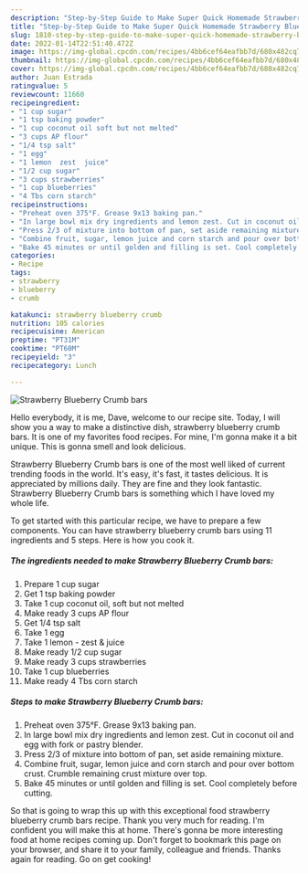 ```yaml
---
description: "Step-by-Step Guide to Make Super Quick Homemade Strawberry Blueberry Crumb bars"
title: "Step-by-Step Guide to Make Super Quick Homemade Strawberry Blueberry Crumb bars"
slug: 1810-step-by-step-guide-to-make-super-quick-homemade-strawberry-blueberry-crumb-bars
date: 2022-01-14T22:51:40.472Z
image: https://img-global.cpcdn.com/recipes/4bb6cef64eafbb7d/680x482cq70/strawberry-blueberry-crumb-bars-recipe-main-photo.jpg
thumbnail: https://img-global.cpcdn.com/recipes/4bb6cef64eafbb7d/680x482cq70/strawberry-blueberry-crumb-bars-recipe-main-photo.jpg
cover: https://img-global.cpcdn.com/recipes/4bb6cef64eafbb7d/680x482cq70/strawberry-blueberry-crumb-bars-recipe-main-photo.jpg
author: Juan Estrada
ratingvalue: 5
reviewcount: 11660
recipeingredient:
- "1 cup sugar"
- "1 tsp baking powder"
- "1 cup coconut oil soft but not melted"
- "3 cups AP flour"
- "1/4 tsp salt"
- "1 egg"
- "1 lemon  zest  juice"
- "1/2 cup sugar"
- "3 cups strawberries"
- "1 cup blueberries"
- "4 Tbs corn starch"
recipeinstructions:
- "Preheat oven 375°F. Grease 9x13 baking pan."
- "In large bowl mix dry ingredients and lemon zest. Cut in coconut oil and egg with fork or pastry blender."
- "Press 2/3 of mixture into bottom of pan, set aside remaining mixture."
- "Combine fruit, sugar, lemon juice and corn starch and pour over bottom crust. Crumble remaining crust mixture over top."
- "Bake 45 minutes or until golden and filling is set. Cool completely before cutting."
categories:
- Recipe
tags:
- strawberry
- blueberry
- crumb

katakunci: strawberry blueberry crumb 
nutrition: 105 calories
recipecuisine: American
preptime: "PT31M"
cooktime: "PT60M"
recipeyield: "3"
recipecategory: Lunch

---
```



![Strawberry Blueberry Crumb bars](https://img-global.cpcdn.com/recipes/4bb6cef64eafbb7d/680x482cq70/strawberry-blueberry-crumb-bars-recipe-main-photo.jpg)

Hello everybody, it is me, Dave, welcome to our recipe site. Today, I will show you a way to make a distinctive dish, strawberry blueberry crumb bars. It is one of my favorites food recipes. For mine, I'm gonna make it a bit unique. This is gonna smell and look delicious.

Strawberry Blueberry Crumb bars is one of the most well liked of current trending foods in the world. It's easy, it's fast, it tastes delicious. It is appreciated by millions daily. They are fine and they look fantastic. Strawberry Blueberry Crumb bars is something which I have loved my whole life.




To get started with this particular recipe, we have to prepare a few components. You can have strawberry blueberry crumb bars using 11 ingredients and 5 steps. Here is how you cook it.

<!--inarticleads1-->

##### The ingredients needed to make Strawberry Blueberry Crumb bars:

1. Prepare 1 cup sugar
1. Get 1 tsp baking powder
1. Take 1 cup coconut oil, soft but not melted
1. Make ready 3 cups AP flour
1. Get 1/4 tsp salt
1. Take 1 egg
1. Take 1 lemon - zest &amp; juice
1. Make ready 1/2 cup sugar
1. Make ready 3 cups strawberries
1. Take 1 cup blueberries
1. Make ready 4 Tbs corn starch




<!--inarticleads2-->

##### Steps to make Strawberry Blueberry Crumb bars:

1. Preheat oven 375°F. Grease 9x13 baking pan.
1. In large bowl mix dry ingredients and lemon zest. Cut in coconut oil and egg with fork or pastry blender.
1. Press 2/3 of mixture into bottom of pan, set aside remaining mixture.
1. Combine fruit, sugar, lemon juice and corn starch and pour over bottom crust. Crumble remaining crust mixture over top.
1. Bake 45 minutes or until golden and filling is set. Cool completely before cutting.




So that is going to wrap this up with this exceptional food strawberry blueberry crumb bars recipe. Thank you very much for reading. I'm confident you will make this at home. There's gonna be more interesting food at home recipes coming up. Don't forget to bookmark this page on your browser, and share it to your family, colleague and friends. Thanks again for reading. Go on get cooking!
